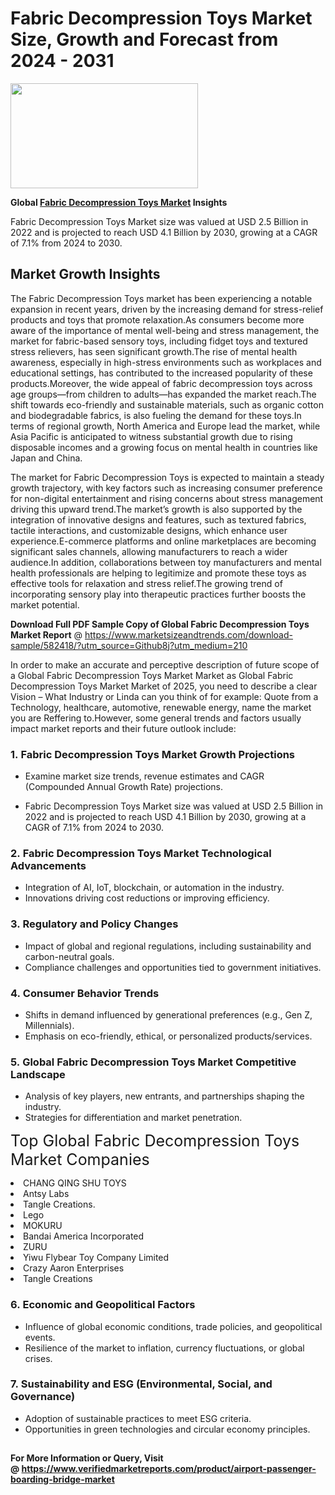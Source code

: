 <H1>Fabric Decompression Toys Market Size, Growth and Forecast from 2024 - 2031</H1><img class="aligncenter size-medium wp-image-584254" src="https://thirdeyenews.in/wp-content/uploads/2024/09/Global-Market-Research-300x168.jpeg" alt="" width="300" height="168" /><p><strong>Global&nbsp;<a href="https://www.marketsizeandtrends.com/download-sample/582418/?utm_source=Github8j?utm_medium=210">Fabric Decompression Toys Market</a> Insights</strong></p><p>Fabric Decompression Toys Market size was valued at USD 2.5 Billion in 2022 and is projected to reach USD 4.1 Billion by 2030, growing at a CAGR of 7.1% from 2024 to 2030.</p><p><h2>Market Growth Insights</h2> <p>The Fabric Decompression Toys market has been experiencing a notable expansion in recent years, driven by the increasing demand for stress-relief products and toys that promote relaxation.As consumers become more aware of the importance of mental well-being and stress management, the market for fabric-based sensory toys, including fidget toys and textured stress relievers, has seen significant growth.The rise of mental health awareness, especially in high-stress environments such as workplaces and educational settings, has contributed to the increased popularity of these products.Moreover, the wide appeal of fabric decompression toys across age groups—from children to adults—has expanded the market reach.The shift towards eco-friendly and sustainable materials, such as organic cotton and biodegradable fabrics, is also fueling the demand for these toys.In terms of regional growth, North America and Europe lead the market, while Asia Pacific is anticipated to witness substantial growth due to rising disposable incomes and a growing focus on mental health in countries like Japan and China.</p> <p>The market for Fabric Decompression Toys is expected to maintain a steady growth trajectory, with key factors such as increasing consumer preference for non-digital entertainment and rising concerns about stress management driving this upward trend.The market’s growth is also supported by the integration of innovative designs and features, such as textured fabrics, tactile interactions, and customizable designs, which enhance user experience.E-commerce platforms and online marketplaces are becoming significant sales channels, allowing manufacturers to reach a wider audience.In addition, collaborations between toy manufacturers and mental health professionals are helping to legitimize and promote these toys as effective tools for relaxation and stress relief.The growing trend of incorporating sensory play into therapeutic practices further boosts the market potential.<p><span class=""><strong>Download Full PDF Sample Copy of Global Fabric Decompression Toys Market Report</strong> @ <a href="https://www.marketsizeandtrends.com/download-sample/582418/?utm_source=Github8j?utm_medium=210" target="_blank">https://www.marketsizeandtrends.com/download-sample/582418/?utm_source=Github8j?utm_medium=210</a></span></p><p>In order to make an accurate and perceptive description of future scope of a Global&nbsp;Fabric Decompression Toys Market Market as Global&nbsp;Fabric Decompression Toys Market Market of 2025, you need to describe a clear Vision &ndash; What Industry or Linda can you think of for example: Quote from a Technology, healthcare, automotive, renewable energy, name the market you are Reffering to.However, some general trends and factors usually impact market reports and their future outlook include:</p><h3>1.&nbsp;<strong>Fabric Decompression Toys Market Growth Projections</strong></h3><ul><li>Examine market size trends, revenue estimates and CAGR (Compounded Annual Growth Rate) projections.</li><li><p>Fabric Decompression Toys Market size was valued at USD 2.5 Billion in 2022 and is projected to reach USD 4.1 Billion by 2030, growing at a CAGR of 7.1% from 2024 to 2030.</p></li></ul><h3>2.&nbsp;<strong>Fabric Decompression Toys Market Technological Advancements</strong></h3><ul><li>Integration of AI, IoT, blockchain, or automation in the industry.</li><li>Innovations driving cost reductions or improving efficiency.</li></ul><h3>3.&nbsp;<strong>Regulatory and Policy Changes</strong></h3><ul><li>Impact of global and regional regulations, including sustainability and carbon-neutral goals.</li><li>Compliance challenges and opportunities tied to government initiatives.</li></ul><h3>4.&nbsp;<strong>Consumer Behavior Trends</strong></h3><ul><li>Shifts in demand influenced by generational preferences (e.g., Gen Z, Millennials).</li><li>Emphasis on eco-friendly, ethical, or personalized products/services.</li></ul><h3>5.&nbsp;<strong>Global Fabric Decompression Toys Market Competitive Landscape</strong></h3><ul><li>Analysis of key players, new entrants, and partnerships shaping the industry.</li><li>Strategies for differentiation and market penetration.</li></ul><p data-pm-slice="1 1 []"><span style="color: inherit; font-family: inherit; font-size: 25px;">Top Global Fabric Decompression Toys Market Companies</span></p><div class="" data-test-id=""><p><li>CHANG QING SHU TOYS</li><li> Antsy Labs</li><li> Tangle Creations.</li><li> Lego</li><li> MOKURU</li><li> Bandai America Incorporated</li><li> ZURU</li><li> Yiwu Flybear Toy Company Limited</li><li> Crazy Aaron Enterprises</li><li> Tangle Creations</li></p></div><h3>6.&nbsp;<strong>Economic and Geopolitical Factors</strong></h3><ul><li>Influence of global economic conditions, trade policies, and geopolitical events.</li><li>Resilience of the market to inflation, currency fluctuations, or global crises.</li></ul><h3>7.&nbsp;<strong>Sustainability and ESG (Environmental, Social, and Governance)</strong></h3><ul><li>Adoption of sustainable practices to meet ESG criteria.</li><li>Opportunities in green technologies and circular economy principles.</li></ul><h2><strong style="font-size: 14px;">For More Information or Query, Visit @&nbsp;</strong><a style="background-color: #ffffff; font-size: 14px;" href="https://www.marketsizeandtrends.com/report/fabric-decompression-toys-market/" target="_blank">https://www.verifiedmarketreports.com/product/airport-passenger-boarding-bridge-market</a></h2>